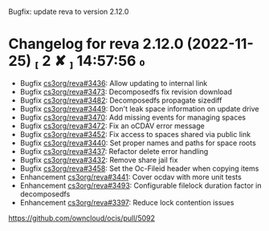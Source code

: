 Bugfix: update reva to version 2.12.0

Changelog for reva 2.12.0 (2022-11-25)                                                                                                                                                                                                                  2 ✘  14:57:56 
=======================================

*   Bugfix [cs3org/reva#3436](https://github.com/cs3org/reva/pull/3436): Allow updating to internal link
*   Bugfix [cs3org/reva#3473](https://github.com/cs3org/reva/pull/3473): Decomposedfs fix revision download
*   Bugfix [cs3org/reva#3482](https://github.com/cs3org/reva/pull/3482): Decomposedfs propagate sizediff
*   Bugfix [cs3org/reva#3449](https://github.com/cs3org/reva/pull/3449): Don't leak space information on update drive
*   Bugfix [cs3org/reva#3470](https://github.com/cs3org/reva/pull/3470): Add missing events for managing spaces
*   Bugfix [cs3org/reva#3472](https://github.com/cs3org/reva/pull/3472): Fix an oCDAV error message
*   Bugfix [cs3org/reva#3452](https://github.com/cs3org/reva/pull/3452): Fix access to spaces shared via public link
*   Bugfix [cs3org/reva#3440](https://github.com/cs3org/reva/pull/3440): Set proper names and paths for space roots
*   Bugfix [cs3org/reva#3437](https://github.com/cs3org/reva/pull/3437): Refactor delete error handling
*   Bugfix [cs3org/reva#3432](https://github.com/cs3org/reva/pull/3432): Remove share jail fix
*   Bugfix [cs3org/reva#3458](https://github.com/cs3org/reva/pull/3458): Set the Oc-Fileid header when copying items
*   Enhancement [cs3org/reva#3441](https://github.com/cs3org/reva/pull/3441): Cover ocdav with more unit tests
*   Enhancement [cs3org/reva#3493](https://github.com/cs3org/reva/pull/3493): Configurable filelock duration factor in decomposedfs
*   Enhancement [cs3org/reva#3397](https://github.com/cs3org/reva/pull/3397): Reduce lock contention issues

https://github.com/owncloud/ocis/pull/5092
